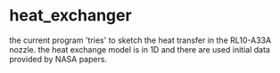 # heat_exchanger
 the current program 'tries' to sketch the heat transfer in the RL10-A33A nozzle.
 the heat exchange model is in 1D and there are used initial data provided by NASA papers.
